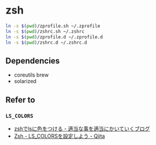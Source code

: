 # zsh

```bash
ln -s $(pwd)/zprofile.sh ~/.zprofile
ln -s $(pwd)/zshrc.sh ~/.zshrc 
ln -s $(pwd)/zprofile.d ~/.zprofile.d
ln -s $(pwd)/zshrc.d ~/.zshrc.d
```

## Dependencies

- coreutils brew
- solarized

## Refer to

### `LS_COLORS`

* [zshでlsに色をつける - 適当な事を適当にかいていくブログ](http://mkit2009.hatenablog.com/entry/2013/01/28/001213)
* [Zsh - LS_COLORSを設定しよう - Qiita](http://qiita.com/yuyuchu3333/items/84fa4e051c3325098be3)
